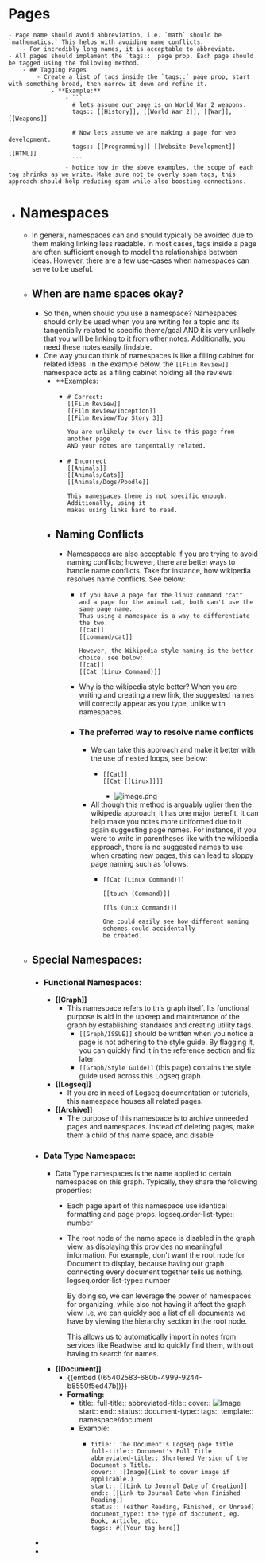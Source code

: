 # Pages
	- Page name should avoid abbreviation, i.e. `math` should be `mathematics.` This helps with avoiding name conflicts.
		- For incredibly long names, it is acceptable to abbreviate.
	- All pages should implement the `tags::` page prop. Each page should be tagged using the following method.
		- ## Tagging Pages
			- Create a list of tags inside the `tags::` page prop, start with something broad, then narrow it down and refine it.
				- **Example:**
					- ```
					  # lets assume our page is on World War 2 weapons.
					  tags:: [[History]], [[World War 2]], [[War]], [[Weapons]]
					  
					  # Now lets assume we are making a page for web development.
					  tags:: [[Programming]] [[Website Development]] [[HTML]]
					  ```
					- Notice how in the above examples, the scope of each tag shrinks as we write. Make sure not to overly spam tags, this approach should help reducing spam while also boosting connections.
- # Namespaces
	- In general, namespaces can and should typically be avoided due to them making linking less readable. In most cases, tags inside a page are often sufficient enough to model the relationships between ideas. However, there are a few use-cases when namespaces can serve to be useful.
	- ## When are name spaces okay?
		- So then, when should you use a namespace? Namespaces should only be used when you are writing for a topic and its tangentially related to specific theme/goal AND it is very unlikely that you will be linking to it from other notes. Additionally, you need these notes easily findable.
		- One way you can think of namespaces is like a filling cabinet for related ideas. In the example below, the `[[Film Review]]` namespace acts as a filing cabinet holding all the reviews:
			- **Examples:
				- ```
				  # Correct:
				  [[Film Review]]
				  [[Film Review/Inception]]
				  [[Film Review/Toy Story 3]]
				  
				  You are unlikely to ever link to this page from another page
				  AND your notes are tangentally related.
				  ```
				- ```
				  # Incorrect
				  [[Animals]]
				  [[Animals/Cats]]
				  [[Animals/Dogs/Poodle]]
				  
				  This namespaces theme is not specific enough. Additionally, using it
				  makes using links hard to read.
				  ```
			- ## Naming Conflicts
				- Namespaces are also acceptable if you are trying to avoid naming conflicts; however, there are better ways to handle name conflicts. Take for instance, how wikipedia resolves name conflicts. See below:
					- ```
					  If you have a page for the linux command "cat"
					  and a page for the animal cat, both can't use the same page name.
					  Thus using a namespace is a way to differentiate the two.
					  [[cat]]
					  [[command/cat]]
					  
					  However, the Wikipedia style naming is the better choice, see below:
					  [[cat]]
					  [[Cat (Linux Command)]]
					  ```
					- Why is the wikipedia style better? When you are writing and creating a new link, the suggested names will correctly appear as you type, unlike with namespaces.
					- ### The preferred way  to resolve name conflicts
						- We can take this approach and make it better with the use of nested loops, see below:
							- ```
							  [[Cat]]
							  [[Cat [[Linux]]]]
							  ```
								- ![image.png](../assets/image_1698715103386_0.png)
						- All though this method is arguably uglier then the wikipedia approach, it has one major benefit, It can help make you notes more uniformed due to it  again suggesting  page names. For instance, if you were to write in parentheses like with the wikipedia approach, there is no suggested names to use when creating new pages, this can lead to sloppy page naming such as follows:
							- ```
							  [[Cat (Linux Command)]]
							  
							  [[touch (Command)]]
							  
							  [[ls (Unix Command)]]
							  
							  One could easily see how different naming schemes could accidentally
							  be created.
							  ```
	- ## Special Namespaces:
		- ###  Functional Namespaces:
			- **[[Graph]]**
				- This namespace refers to this graph itself. Its functional purpose is aid in the upkeep and maintenance of the graph by establishing standards and creating utility tags.
					- `[[Graph/ISSUE]]` should be written when you notice a page is not adhering to the style guide. By flagging it, you can quickly find it in the reference section and fix later.
					- ` [[Graph/Style Guide]] ` (this page) contains the style guide used across this Logseq graph.
			- **[[Logseq]]**
				- If you are in need of Logseq documentation or tutorials, this namespace houses all related pages.
			- **[[Archive]]**
				- The purpose of this namespace is to archive unneeded pages and namespaces. Instead of deleting pages, make them a child of this name space, and disable
		- ### Data Type Namespace:
			- Data Type namespaces is the name applied to certain namespaces on this graph. Typically, they share the following properties:
				- Each page apart of this namespace use identical formatting and page props.
				  logseq.order-list-type:: number
				- The root node of the name space is disabled in the graph view, as displaying this provides no meaningful information. For example, don't want the root node for Document to display, because having our graph connecting every document together tells us nothing. 
				  logseq.order-list-type:: number
				  
				  By doing so, we can leverage the power of namespaces for organizing, while also not having  it affect the graph view.  i.e, we can quickly see a list of all documents we have by viewing the hierarchy section in the root node. 
				  
				  This allows us to automatically import in notes from services like Readwise and to quickly find them, with out having to search for names.
			- **[[Document]]**
				- {{embed ((65402583-680b-4999-9244-b8550f5ed47b))}}
				- **Formating:**
					- title::
					  full-title::
					  abbreviated-title::
					  cover:: ![Image]()
					  start::
					  end::
					  status::
					  document-type::
					  tags::
					  template:: namespace/document
					- Example:
						- ```
						  title:: The Document's Logseq page title
						  full-title:: Document's Full Title
						  abbreviated-title:: Shortened Version of the Document's Title.
						  cover:: ![Image](Link to cover image if applicable.)
						  start:: [[Link to Journal Date of Creation]]
						  end:: [[Link to Journal Date when Finished Reading]]
						  status:: (either Reading, Finished, or Unread)
						  document_type:: the type of doccument, eg. Book, Article, etc.
						  tags:: #[[Your tag here]]
						  ```
		-
		-
